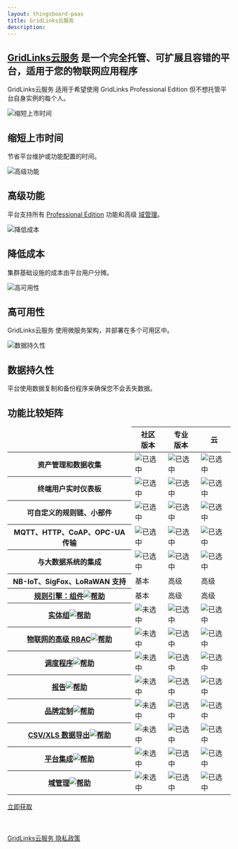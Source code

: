 ```yaml
---
layout: thingsboard-paas
title: GridLinks云服务
description:
---
```


<div id="background">
<div class="main"></div><div class="small1"></div><div class="small2"></div><div class="small3"></div><div class="small4"></div><div class="bottom"></div><div class="small5"></div>
</div>
<section id="tb-customers">
	<main>
		<a href="/industries/telecom/#tmobile"><object data="https://img.thingsboard.io/customers/clear/t-mobile.svg"></object></a>
		<a href="https://www.bosch.com/"><object data="https://img.thingsboard.io/customers/clear/bosch.svg"></object></a>
		<a href="https://www.prosegur.com/"><object data="https://img.thingsboard.io/customers/clear/prosegur.svg"></object></a>
		<a href="http://www.engie.sk/en/kontakt"><object data="https://img.thingsboard.io/customers/clear/engie.svg"></object></a>
		<a href="/industries/smart-energy/#circutor"><object data="https://img.thingsboard.io/customers/clear/circutor.svg"></object></a>
		<a href="/industries/telecom/#tektelic"><object data="https://img.thingsboard.io/customers/clear/tektelic.svg"></object></a>
	</main>
</section>
<section id="intro">
	<main>
		<h1 class="intro_title"><a href="what-is-thingsboard-cloud/">GridLinks云服务</a> 是一个完全托管、可扩展且容错的平台，适用于您的物联网应用程序</h1>
		<div id="labeling">
        <p>GridLinks云服务 适用于希望使用 GridLinks Professional Edition 但不想托管平台自身实例的每个人。</p>
		</div>
        <div id="cards" class="row">
            <div class="col-lg-6">
                <div><img src="/images/paas/improved-time.svg" alt="缩短上市时间">
                <h2>缩短上市时间</h2>
                <p>节省平台维护或功能配置的时间。</p>
                </div>
            </div>
            <div class="col-lg-6">
                <div><img src="/images/paas/advanced-features.svg" alt="高级功能">
                <h2>高级功能</h2>
                <p>平台支持所有 <a href="/products/thingsboard-pe/">Professional Edition</a> 功能和高级 <a href="/products/paas/domains/">域管理</a>。</p>
                </div>
            </div>
            <div class="col-lg-6">
                <div><img src="/images/paas/reduced-costs.svg" alt="降低成本">
                <h2>降低成本</h2>
                <p>集群基础设施的成本由平台用户分摊。</p>
                </div>
            </div>
            <div class="col-lg-6">
                <div><img src="/images/paas/high-availability.svg" alt="高可用性">
                <h2>高可用性</h2>
                <p>GridLinks云服务 使用微服务架构，并部署在多个可用区中。</p>
                </div>
            </div>
            <div class="col-lg-6">
                <div><img src="/images/paas/data-durability.svg" alt="数据持久性">
                <h2>数据持久性</h2>
                <p>平台使用数据复制和备份程序来确保您不会丢失数据。</p>
                </div>
            </div>
        </div>
	</main>
</section>
<section id="matrix">
	<main>
    <div id="backg-matrix">
    <div class="community"><div class="coln"><div class="head"></div></div></div>
    <div class="prof"><div class="coln"><div class="head"></div></div></div>
    <div class="cloud"><div class="coln"><div class="head"></div></div></div>
    </div>
	<h2>功能比较矩阵</h2>
	<table>
            <thead>
                <tr>
                    <td></td>
                    <th>社区<br>版本</th>
                    <th>专业<br>版本</th>
                    <th>云</th>
                </tr>
            </thead>
            <tbody>
                <tr>
                    <th>资产管理和数据收集</th>
                    <td><img src="/images/pe/checked.svg" alt="已选中"></td>
                    <td><img src="/images/pe/checked.svg" alt="已选中"></td>
                    <td><img src="/images/pe/checked.svg" alt="已选中"></td>
                </tr>
                <tr>
                    <th>终端用户实时仪表板</th>
                    <td><img src="/images/pe/checked.svg" alt="已选中"></td>
                    <td><img src="/images/pe/checked.svg" alt="已选中"></td>
                    <td><img src="/images/pe/checked.svg" alt="已选中"></td>
                </tr>
                <tr>
                    <th>可自定义的规则链、小部件</th>
                    <td><img src="/images/pe/checked.svg" alt="已选中"></td>
                    <td><img src="/images/pe/checked.svg" alt="已选中"></td>
                    <td><img src="/images/pe/checked.svg" alt="已选中"></td>
                </tr>
                <tr>
                    <th>MQTT、HTTP、CoAP、OPC-UA 传输</th>
                    <td><img src="/images/pe/checked.svg" alt="已选中"></td>
                    <td><img src="/images/pe/checked.svg" alt="已选中"></td>
                    <td><img src="/images/pe/checked.svg" alt="已选中"></td>
                </tr>
                <tr>
                    <th>与大数据系统的集成</th>
                    <td><img src="/images/pe/checked.svg" alt="已选中"></td>
                    <td><img src="/images/pe/checked.svg" alt="已选中"></td>
                    <td><img src="/images/pe/checked.svg" alt="已选中"></td>
                </tr>
                <tr>
                    <th>NB-IoT、SigFox、LoRaWAN 支持</th>
                    <td>基本</td>
                    <td>高级</td>
                    <td>高级</td>
                </tr>
                <tr>
                    <th><a href="/docs/user-guide/rule-engine-2-0/overview/">规则引擎：组件<img src="/images/pe/help-black18.svg" alt="帮助"></a></th>
                    <td>基本</td>
                    <td>高级</td>
                    <td>高级</td>
                </tr>
                <tr>
                    <th><a href="/docs/user-guide/groups/">实体组<img src="/images/pe/help-black18.svg" alt="帮助"></a></th>
                    <td><img src="/images/pe/unchecked.svg" alt="未选中"></td>
                    <td><img src="/images/pe/checked.svg" alt="已选中"></td>
                    <td><img src="/images/pe/checked.svg" alt="已选中"></td>
                </tr>
                <tr>
                    <th><a href="/docs/user-guide/rbac/">物联网的高级 RBAC<img src="/images/pe/help-black18.svg" alt="帮助"></a></th>
                    <td><img src="/images/pe/unchecked.svg" alt="未选中"></td>
                    <td><img src="/images/pe/checked.svg" alt="已选中"></td>
                    <td><img src="/images/pe/checked.svg" alt="已选中"></td>
                </tr>
                <tr>
                    <th><a href="/docs/user-guide/scheduler/">调度程序<img src="/images/pe/help-black18.svg" alt="帮助"></a></th>
                    <td><img src="/images/pe/unchecked.svg" alt="未选中"></td>
                    <td><img src="/images/pe/checked.svg" alt="已选中"></td>
                    <td><img src="/images/pe/checked.svg" alt="已选中"></td>
                </tr>
                <tr>
                    <th><a href="/docs/user-guide/reporting/">报告<img src="/images/pe/help-black18.svg" alt="帮助"></a></th>
                    <td><img src="/images/pe/unchecked.svg" alt="未选中"></td>
                    <td><img src="/images/pe/checked.svg" alt="已选中"></td>
                    <td><img src="/images/pe/checked.svg" alt="已选中"></td>
                </tr>
                <tr>
                    <th><a href="/docs/user-guide/white-labeling/">品牌定制<img src="/images/pe/help-black18.svg" alt="帮助"></a></th>
                    <td><img src="/images/pe/unchecked.svg" alt="未选中"></td>
                    <td><img src="/images/pe/checked.svg" alt="已选中"></td>
                    <td><img src="/images/pe/checked.svg" alt="已选中"></td>
                </tr>
                <tr>
                    <th><a href="/docs/user-guide/csv-xls-data-export/">CSV/XLS 数据导出<img src="/images/pe/help-black18.svg" alt="帮助"></a></th>
                    <td><img src="/images/pe/unchecked.svg" alt="未选中"></td>
                    <td><img src="/images/pe/checked.svg" alt="已选中"></td>
                    <td><img src="/images/pe/checked.svg" alt="已选中"></td>
                </tr>
                <tr>
                    <th><a href="/docs/user-guide/integrations/">平台集成<img src="/images/pe/help-black18.svg" alt="帮助"></a></th>
                    <td><img src="/images/pe/unchecked.svg" alt="未选中"></td>
                    <td><img src="/images/pe/checked.svg" alt="已选中"></td>
                    <td><img src="/images/pe/checked.svg" alt="已选中"></td>
                </tr>
                <tr>
                    <th><a href="/products/paas/domains/">域管理<img src="/images/pe/help-black18.svg" alt="帮助"></a></th>
                    <td><img src="/images/pe/unchecked.svg" alt="未选中"></td>
                    <td><img src="/images/pe/unchecked.svg" alt="已选中"></td>
                    <td><img src="/images/pe/checked.svg" alt="已选中"></td>
                </tr>
            </tbody>
    </table>
	</main>
</section>

<section id="bottom">
<main>
<a href="/pricing/" class="try-paas">立即获取</a><br><br><br><br>
<a href="/products/paas/privacy-policy/" >GridLinks云服务 隐私政策</a>
</main>
</section>
